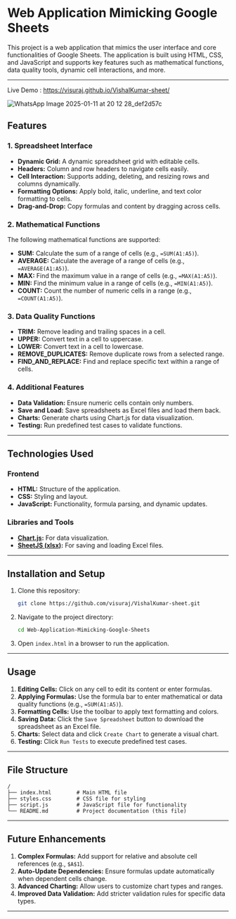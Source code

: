 # Web Application Mimicking Google Sheets
This project is a web application that mimics the user interface and core functionalities of Google Sheets. The application is built using HTML, CSS, and JavaScript and supports key features such as mathematical functions, data quality tools, dynamic cell interactions, and more.

---
Live Demo :  https://visuraj.github.io/VishalKumar-sheet/

![WhatsApp Image 2025-01-11 at 20 12 28_def2d57c](https://github.com/user-attachments/assets/27632d11-48a4-482b-93a3-6528980049d0)
## Features

### 1. Spreadsheet Interface
- **Dynamic Grid:** A dynamic spreadsheet grid with editable cells.
- **Headers:** Column and row headers to navigate cells easily.
- **Cell Interaction:** Supports adding, deleting, and resizing rows and columns dynamically.
- **Formatting Options:** Apply bold, italic, underline, and text color formatting to cells.
- **Drag-and-Drop:** Copy formulas and content by dragging across cells.

### 2. Mathematical Functions
The following mathematical functions are supported:
- **SUM:** Calculate the sum of a range of cells (e.g., `=SUM(A1:A5)`).
- **AVERAGE:** Calculate the average of a range of cells (e.g., `=AVERAGE(A1:A5)`).
- **MAX:** Find the maximum value in a range of cells (e.g., `=MAX(A1:A5)`).
- **MIN:** Find the minimum value in a range of cells (e.g., `=MIN(A1:A5)`).
- **COUNT:** Count the number of numeric cells in a range (e.g., `=COUNT(A1:A5)`).

### 3. Data Quality Functions
- **TRIM:** Remove leading and trailing spaces in a cell.
- **UPPER:** Convert text in a cell to uppercase.
- **LOWER:** Convert text in a cell to lowercase.
- **REMOVE_DUPLICATES:** Remove duplicate rows from a selected range.
- **FIND_AND_REPLACE:** Find and replace specific text within a range of cells.

### 4. Additional Features
- **Data Validation:** Ensure numeric cells contain only numbers.
- **Save and Load:** Save spreadsheets as Excel files and load them back.
- **Charts:** Generate charts using Chart.js for data visualization.
- **Testing:** Run predefined test cases to validate functions.

---

## Technologies Used

### Frontend
- **HTML:** Structure of the application.
- **CSS:** Styling and layout.
- **JavaScript:** Functionality, formula parsing, and dynamic updates.

### Libraries and Tools
- **[Chart.js](https://www.chartjs.org/):** For data visualization.
- **[SheetJS (xlsx)](https://sheetjs.com/):** For saving and loading Excel files.

---

## Installation and Setup

1. Clone this repository:
   ```bash
   git clone https://github.com/visuraj/VishalKumar-sheet.git
   ```

2. Navigate to the project directory:
   ```bash
   cd Web-Application-Mimicking-Google-Sheets
   ```

3. Open `index.html` in a browser to run the application.

---

## Usage

1. **Editing Cells:** Click on any cell to edit its content or enter formulas.
2. **Applying Formulas:** Use the formula bar to enter mathematical or data quality functions (e.g., `=SUM(A1:A5)`).
3. **Formatting Cells:** Use the toolbar to apply text formatting and colors.
4. **Saving Data:** Click the `Save Spreadsheet` button to download the spreadsheet as an Excel file.
5. **Charts:** Select data and click `Create Chart` to generate a visual chart.
6. **Testing:** Click `Run Tests` to execute predefined test cases.

---

## File Structure

```
/
├── index.html        # Main HTML file
├── styles.css        # CSS file for styling
├── script.js         # JavaScript file for functionality
└── README.md         # Project documentation (this file)
```

---

## Future Enhancements

1. **Complex Formulas:** Add support for relative and absolute cell references (e.g., `$A$1`).
2. **Auto-Update Dependencies:** Ensure formulas update automatically when dependent cells change.
3. **Advanced Charting:** Allow users to customize chart types and ranges.
4. **Improved Data Validation:** Add stricter validation rules for specific data types.

---


